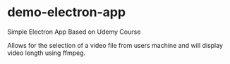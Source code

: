# demo-electron-app
Simple Electron App Based on Udemy Course

Allows for the selection of a video file from users machine and will display video length using ffmpeg.